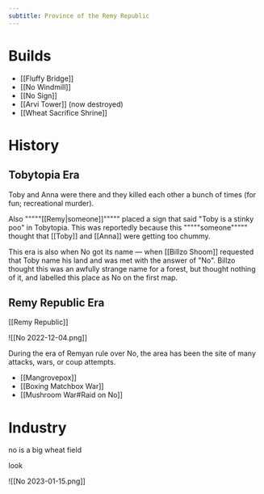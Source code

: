 ```yaml
---
subtitle: Province of the Remy Republic
---
```


# Builds

- [[Fluffy Bridge]]
- [[No Windmill]]
- [[No Sign]]
- [[Arvi Tower]] (now destroyed)
- [[Wheat Sacrifice Shrine]]

# History

## Tobytopia Era
Toby and Anna were there and they killed each other a bunch of times (for fun; recreational murder).

Also """""[[Remy|someone]]""""" placed a sign that said "Toby is a stinky poo" in Tobytopia. This was reportedly because this """""someone""""" thought that [[Toby]] and [[Anna]] were getting too chummy.

This era is also when No got its name — when [[Billzo Shoom]] requested that Toby name his land and was met with the answer of "No". Billzo thought this was an awfully strange name for a forest, but thought nothing of it, and labelled this place as No on the first map.

## Remy Republic Era
[[Remy Republic]]

![[No 2022-12-04.png]]

During the era of Remyan rule over No, the area has been the site of many attacks, wars, or coup attempts.
- [[Mangrovepox]]
- [[Boxing Matchbox War]]
- [[Mushroom War#Raid on No]]

# Industry
no is a big wheat field

look

![[No 2023-01-15.png]]